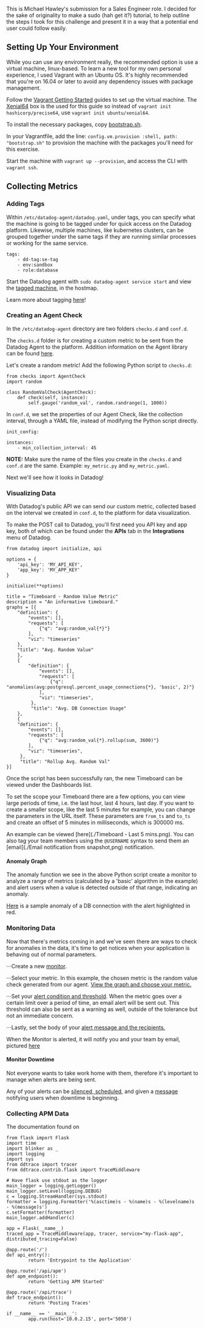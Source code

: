 This is Michael Hawley's submission for a Sales Engineer role. I decided for the sake of originality to make a sudo (hah get it?) tutorial, to help outline the steps I took for this challenge and present it in a way that a potential end user could follow easily.

## Setting Up Your Environment

While you can use any environment really, the recommended option is use a virtual machine, linux-based. To learn a new tool for my own personal experience, I used Vagrant with an Ubuntu OS. It's highly recommended that you're on 16.04 or later to avoid any dependency issues with package management.

Follow the [Vagrant Getting Started](https://www.vagrantup.com/intro/getting-started/index.html) guides to set up the virtual machine. The [Xenial64](https://app.vagrantup.com/ubuntu/boxes/xenial64) box is the used for this guide so instead of `vagrant init hashicorp/precise64`, use `vagrant init ubuntu/xenial64`.

To install the necessary packages, copy [bootstrap.sh](./bootstrap.sh).

In your Vagrantfile, add the line: `config.vm.provision :shell, path: "bootstrap.sh"` to provision the machine with the packages you'll need for this exercise.

Start the machine with `vagrant up --provision`, and access the CLI with `vagrant ssh`.

## Collecting Metrics

### Adding Tags

Within `/etc/datadog-agent/datadog.yaml`, under tags, you can specify what the machine is going to be tagged under for quick access on the Datadog platform. Likewise, multiple machines, like kubernetes clusters, can be grouped together under the same tags if they are running similar processes or working for the same service.

```
tags:
    - dd-tag:se-tag
    - env:sandbox
    - role:database
```

Start the Datadog agent with `sudo datadog-agent service start` and view the [tagged machine](./tags.png), in the hostmap.

Learn more about tagging [here](https://docs.datadoghq.com/tagging/)!

### Creating an Agent Check

In the `/etc/datadog-agent` directory are two folders `checks.d` and `conf.d`.

The `checks.d` folder is for creating a custom metric to be sent from the Datadog Agent to the platform. Addition information on the Agent library can be found [here](https://docs.datadoghq.com/developers/agent_checks/?tab=agentv6).

Let's create a random metric! Add the following Python script to `checks.d`:

```
from checks import AgentCheck
import random

class RandomValCheck(AgentCheck):
    def check(self, instance):
        self.gauge('random_val', random.randrange(1, 1000))
```

In `conf.d`, we set the properties of our Agent Check, like the collection interval, through a YAML file, instead of modifying the Python script directly.

```
init_config:

instances:
    - min_collection_interval: 45
```

__NOTE:__ Make sure the name of the files you create in the `checks.d` and `conf.d` are the same. Example: `my_metric.py` and `my_metric.yaml`.

Next we'll see how it looks in Datadog!

### Visualizing Data

With Datadog's public API we can send our custom metric, collected based on the interval we created in `conf.d`, to the platform for data visualization.

To make the POST call to Datadog, you'll first need you API key and app key, both of which can be found under the __APIs__ tab in the  __Integrations__ menu of Datadog.

```
from datadog import initialize, api

options = {
    'api_key': 'MY_API_KEY',
    'app_key': 'MY_APP_KEY'
}

initialize(**options)

title = "Timeboard - Random Value Metric"
description = "An informative timeboard."
graphs = [{
    "definition": {
        "events": [],
        "requests": [
            {"q": "avg:random_val{*}"}
        ],
        "viz": "timeseries"
    },
    "title": "Avg. Random Value"
    },
    {
        "definition": {
            "events": [],
            "requests": [
                {"q": "anomalies(avg:postgresql.percent_usage_connections{*}, 'basic', 2)"}
            ],
            "viz": "timeseries",
         },
         "title": "Avg. DB Connection Usage"
    },
    {
    "definition": {
        "events": [],
        "requests": [
            {"q": "avg:random_val{*}.rollup(sum, 3600)"}
        ],
        "viz": "timeseries",
     },
     "title": "Rollup Avg. Random Val"
}]
```

Once the script has been successfully ran, the new Timeboard can be viewed under the Dashboards list.

To set the scope your Timeboard there are a few options, you can view large periods of time, i.e. the last hour, last 4 hours, last day. If you want to create a smaller scope, like the last 5 minutes for example, you can change the parameters in the URL itself. These parameters are `from_ts` and `to_ts` and create an offset of 5 minutes in milliseconds, which is 300000 ms.

An example can be viewed [here](./Timeboard - Last 5 mins.png). You can also tag your team members using the `@USERNAME` syntax to send them an [email](./Email notification from snapshot,png) notification.

#### Anomaly Graph

The anomaly function we see in the above Python script create a monitor to analyze a range of metrics (calculated by a 'basic' algorithm in the example) and alert users when a value is detected outside of that range, indicating an anomaly.

[Here](./Anomaly.png) is a sample anomaly of a DB connection with the alert highlighted in red.

### Monitoring Data

Now that there's metrics coming in and we've seen there are ways to check for anomalies in the data, it's time to get notices when your application is behaving out of normal parameters.

⋅⋅⋅Create a new [monitor](https://app.datadoghq.com/monitors#/create).

⋅⋅⋅Select your metric. In this example, the chosen metric is the random value check generated from our agent. [View the graph and choose your metric.](./CreateMonitor1.png)

⋅⋅⋅Set your [alert condition and threshold](./CreateMonitor2.png). When the metric goes over a certain limit over a period of time, an email alert will be sent out. This threshold can also be sent as a warning as well, outside of the tolerance but not an immediate concern.

⋅⋅⋅Lastly, set the body of your [alert message and the recipients.](./CreateMonitor3.png)

When the Monitor is alerted, it will notify you and your team by email, pictured [here](./AlertEmail.png)

#### Monitor Downtime

Not everyone wants to take work home with them, therefore it's important to manage when alerts are being sent.

Any of your alerts can be [silenced, scheduled](./CreateDowntime1.png), and given a [message](./CreateDowntime2.png) notifying users when downtime is beginning.

### Collecting APM Data

The documentation found on

```
from flask import Flask
import time
import blinker as _
import logging
import sys
from ddtrace import tracer
from ddtrace.contrib.flask import TraceMiddleware

# Have flask use stdout as the logger
main_logger = logging.getLogger()
main_logger.setLevel(logging.DEBUG)
c = logging.StreamHandler(sys.stdout)
formatter = logging.Formatter('%(asctime)s - %(name)s - %(levelname)s - %(message)s')
c.setFormatter(formatter)
main_logger.addHandler(c)

app = Flask(__name__)
traced_app = TraceMiddleware(app, tracer, service="my-flask-app", distributed_tracing=False)

@app.route('/')
def api_entry():
        return 'Entrypoint to the Application'

@app.route('/api/apm')
def apm_endpoint():
        return 'Getting APM Started'

@app.route('/api/trace')
def trace_endpoint():
        return 'Posting Traces'

if __name__ == '__main__':
        app.run(host='10.0.2.15', port='5050')
```
